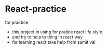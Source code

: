 # React-practice
for practice

* this project in using for pratice react life style
* and try to help to thing in react way
* for learning react take help from sumit vai 
